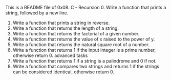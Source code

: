 This is a README file of 0x08. C - Recursion
0. Write a function that prints a string, followed by a new line.
1. Write a function that prints a string in reverse.
2. Write a function that returns the length of a string.
3. Write a function that returns the factorial of a given number.
4. Write a function that returns the value of x raised to the power of y.
5. Write a function that returns the natural square root of a number.
6. Write a function that returns 1 if the input integer is a prime number, otherwise return 0.
advanced tasks
7. Write a function that returns 1 if a string is a palindrome and 0 if not.
8. Write a function that compares two strings and returns 1 if the strings can be considered identical, otherwise return 0.
